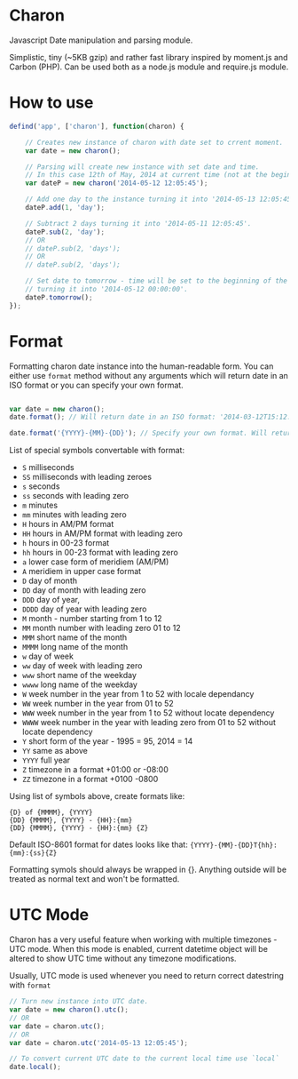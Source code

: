 Charon
======

Javascript Date manipulation and parsing module.

Simplistic, tiny (~5KB gzip) and rather fast library inspired by moment.js and Carbon (PHP).
Can be used both as a node.js module and require.js module.

How to use
======

````js
defind('app', ['charon'], function(charon) {

	// Creates new instance of charon with date set to crrent moment.
	var date = new charon();

	// Parsing will create new instance with set date and time.
	// In this case 12th of May, 2014 at current time (not at the beginning of the day).
	var dateP = new charon('2014-05-12 12:05:45');

	// Add one day to the instance turning it into '2014-05-13 12:05:45'.
	dateP.add(1, 'day');

	// Subtract 2 days turning it into '2014-05-11 12:05:45'.
	dateP.sub(2, 'day');
	// OR
	// dateP.sub(2, 'days');
	// OR
	// dateP.sub(2, 'days');

	// Set date to tomorrow - time will be set to the beginning of the day:
	// turning it into '2014-05-12 00:00:00'.
	dateP.tomorrow();
});
````

Format
======

Formatting charon date instance into the human-readable form.
You can either use `format` method without any arguments which will return
date in an ISO format or you can specify your own format.

````js

var date = new charon();
date.format(); // Will return date in an ISO format: '2014-03-12T15:12:22-08:00'.

date.format('{YYYY}-{MM}-{DD}'); // Specify your own format. Will return '2014-03-12'.
````

List of special symbols convertable with format:
* `S` milliseconds
* `SS` milliseconds with leading zeroes
* `s` seconds
* `ss` seconds with leading zero
* `m`  minutes
* `mm` minutes with leading zero
* `H` hours in AM/PM format
* `HH` hours in AM/PM format with leading zero
* `h` hours in 00-23 format
* `hh` hours in 00-23 format with leading zero
* `a` lower case form of meridiem (AM/PM)
* `A` meridiem in upper case format
* `D` day of month
* `DD` day of month with leading zero
* `DDD` day of year,
* `DDDD` day of year with leading zero
* `M` month - number starting from 1 to 12
* `MM` month number with leading zero 01 to 12
* `MMM` short name of the month
* `MMMM` long name of the month
* `w` day of week
* `ww` day of week with leading zero
* `www` short name of the weekday
* `wwww` long name of the weekday
* `W` week number in the year from 1 to 52 with locale dependancy
* `WW` week number in the year from 01 to 52
* `WWW` week number in the year from 1 to 52 without locate dependency
* `WWWW` week number in the year with leading zero from 01 to 52 without locate dependency
* `Y` short form of the year - 1995 = 95, 2014 = 14
* `YY` same as above
* `YYYY` full year
* `Z` timezone in a format +01:00 or -08:00
* `ZZ` timezone in a format +0100 -0800

Using list of symbols above, create formats like:

`{D} of {MMMM}, {YYYY}`  
`{DD} {MMMM}, {YYYY} - {HH}:{mm}`  
`{DD} {MMMM}, {YYYY} - {HH}:{mm} {Z}`  

Default ISO-8601 format for dates looks like that:
`{YYYY}-{MM}-{DD}T{hh}:{mm}:{ss}{Z}`

Formatting symols should always be wrapped in {}. Anything outside will be
treated as normal text and won't be formatted.

UTC Mode
======

Charon has a very useful feature when working with multiple timezones - UTC mode.
When this mode is enabled, current datetime object will be altered
to show UTC time without any timezone modifications.

Usually, UTC mode is used whenever you need to return correct datestring with `format`

````js
// Turn new instance into UTC date.
var date = new charon().utc();
// OR
var date = charon.utc();
// OR
var date = charon.utc('2014-05-13 12:05:45');

// To convert current UTC date to the current local time use `local`
date.local();
````
